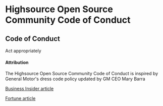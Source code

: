 # Highsource Open Source Community Code of Conduct 

## Code of Conduct 

Act appropriately

#### Attribution

The Highsource Open Source Community Code of Conduct is inspired by General Motor's dress code policy updated by GM CEO Mary Barra

[Business Insider article](https://www.businessinsider.com/gm-ceo-mary-barra-on-changing-gms-dress-code-2015-3)

[Fortune article](http://fortune.com/2014/09/18/mary-barra-general-motors/)

